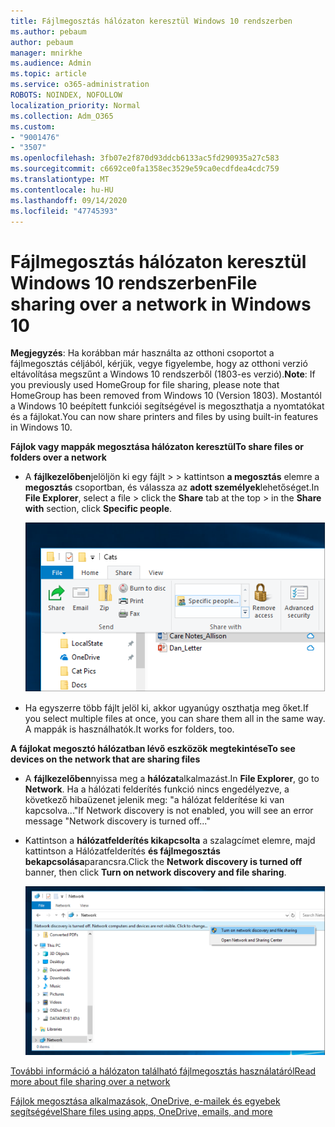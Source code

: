 ```yaml
---
title: Fájlmegosztás hálózaton keresztül Windows 10 rendszerben
ms.author: pebaum
author: pebaum
manager: mnirkhe
ms.audience: Admin
ms.topic: article
ms.service: o365-administration
ROBOTS: NOINDEX, NOFOLLOW
localization_priority: Normal
ms.collection: Adm_O365
ms.custom:
- "9001476"
- "3507"
ms.openlocfilehash: 3fb07e2f870d93ddcb6133ac5fd290935a27c583
ms.sourcegitcommit: c6692ce0fa1358ec3529e59ca0ecdfdea4cdc759
ms.translationtype: MT
ms.contentlocale: hu-HU
ms.lasthandoff: 09/14/2020
ms.locfileid: "47745393"
---
```

# <a name="file-sharing-over-a-network-in-windows-10"></a><span data-ttu-id="9ab44-102">Fájlmegosztás hálózaton keresztül Windows 10 rendszerben</span><span class="sxs-lookup"><span data-stu-id="9ab44-102">File sharing over a network in Windows 10</span></span>

<span data-ttu-id="9ab44-103">**Megjegyzés**: Ha korábban már használta az otthoni csoportot a fájlmegosztás céljából, kérjük, vegye figyelembe, hogy az otthoni verzió eltávolítása megszűnt a Windows 10 rendszerből (1803-es verzió).</span><span class="sxs-lookup"><span data-stu-id="9ab44-103">**Note**: If you previously used HomeGroup for file sharing, please note that HomeGroup has been removed from Windows 10 (Version 1803).</span></span> <span data-ttu-id="9ab44-104">Mostantól a Windows 10 beépített funkciói segítségével is megoszthatja a nyomtatókat és a fájlokat.</span><span class="sxs-lookup"><span data-stu-id="9ab44-104">You can now share printers and files by using built-in features in Windows 10.</span></span>

<span data-ttu-id="9ab44-105">**Fájlok vagy mappák megosztása hálózaton keresztül**</span><span class="sxs-lookup"><span data-stu-id="9ab44-105">**To share files or folders over a network**</span></span>

- <span data-ttu-id="9ab44-106">A **fájlkezelőben**jelöljön ki egy fájlt > > kattintson **a megosztás** elemre a **megosztás** csoportban, és válassza az **adott személyek**lehetőséget.</span><span class="sxs-lookup"><span data-stu-id="9ab44-106">In **File Explorer**, select a file > click the **Share** tab at the top > in the **Share with** section, click **Specific people**.</span></span>

    ![Fájl megosztása adott személyekkel.](media/share-with-specific-people.png)
          
- <span data-ttu-id="9ab44-108">Ha egyszerre több fájlt jelöl ki, akkor ugyanúgy oszthatja meg őket.</span><span class="sxs-lookup"><span data-stu-id="9ab44-108">If you select multiple files at once, you can share them all in the same way.</span></span> <span data-ttu-id="9ab44-109">A mappák is használhatók.</span><span class="sxs-lookup"><span data-stu-id="9ab44-109">It works for folders, too.</span></span>

<span data-ttu-id="9ab44-110">**A fájlokat megosztó hálózatban lévő eszközök megtekintése**</span><span class="sxs-lookup"><span data-stu-id="9ab44-110">**To see devices on the network that are sharing files**</span></span>

- <span data-ttu-id="9ab44-111">A **fájlkezelőben**nyissa meg a **hálózat**alkalmazást.</span><span class="sxs-lookup"><span data-stu-id="9ab44-111">In **File Explorer**, go to **Network**.</span></span> <span data-ttu-id="9ab44-112">Ha a hálózati felderítés funkció nincs engedélyezve, a következő hibaüzenet jelenik meg: "a hálózat felderítése ki van kapcsolva..."</span><span class="sxs-lookup"><span data-stu-id="9ab44-112">If Network discovery is not enabled, you will see an error message "Network discovery is turned off..."</span></span>

- <span data-ttu-id="9ab44-113">Kattintson a **hálózatfelderítés kikapcsolta** a szalagcímet elemre, majd kattintson a Hálózatfelderítés **és fájlmegosztás bekapcsolása**parancsra.</span><span class="sxs-lookup"><span data-stu-id="9ab44-113">Click the **Network discovery is turned off** banner, then click **Turn on network discovery and file sharing**.</span></span>

    ![Kapcsolja be a hálózat felderítése és a fájlmegosztás szolgáltatást.](media/turn-on-network-discovery.png)

[<span data-ttu-id="9ab44-115">További információ a hálózaton található fájlmegosztás használatáról</span><span class="sxs-lookup"><span data-stu-id="9ab44-115">Read more about file sharing over a network</span></span>](https://support.microsoft.com/help/4092694/windows-10-file-sharing-over-a-network)

[<span data-ttu-id="9ab44-116">Fájlok megosztása alkalmazások, OneDrive, e-mailek és egyebek segítségével</span><span class="sxs-lookup"><span data-stu-id="9ab44-116">Share files using apps, OneDrive, emails, and more</span></span>](https://support.microsoft.com/help/4027674/windows-10-share-files-in-file-explorer)
